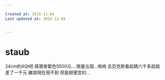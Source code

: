 ```yaml
---

Created at: 2015-11-04
Last updated at: 2015-11-04


---
```


# staub


24cm約4Qt吧
蔣寶麥藍色5500元....限量五個...嗚嗚
去亞克斯看起碼六千多起跳
差了一千元
雖說現在用不到
但是超便宜的...

